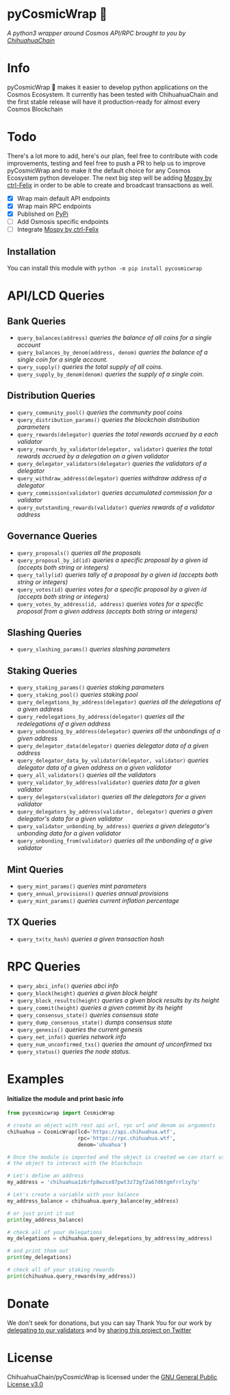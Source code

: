# pyCosmicWrap 🌯
_A python3 wrapper around Cosmos API/RPC brought to you by [ChihuahuaChain](https://chihuahua.wtf)_

# Info
pyCosmicWrap 🌯 makes it easier to develop python applications on the Cosmos Ecosystem.
It currently has been tested with ChihuahuaChain and the first stable release will have it production-ready for almost every Cosmos Blockchain

# Todo
There's a lot more to add, here's our plan, feel free to contribute with code improvements, testing and feel free to push a PR to help us to improve pyCosmicWrap and to make it the default choice for any Cosmos Ecosystem python developer. The next big step will be adding [Mospy by ctrl-Felix](https://github.com/ctrl-Felix/mospy) in order to be able to create and broadcast transactions as well.

- [x] Wrap main default API endpoints
- [x] Wrap main RPC endpoints
- [x] Published on [PyPi](https://pypi.org/project/pyCosmicWrap/) 
- [ ] Add Osmosis specific endpoints
- [ ] Integrate [Mospy by ctrl-Felix](https://github.com/ctrl-Felix/mospy)

## Installation

You can install this module with
`python -m pip install pycosmicwrap`

# API/LCD Queries

## Bank Queries
- `query_balances(address)` _queries the balance of all coins for a single account_
- `query_balances_by_denom(address, denom)` _queries the balance of a single coin for a single account._
- `query_supply()` _queries the total supply of all coins._
- `query_supply_by_denom(denom)` _queries the supply of a single coin._

## Distribution Queries
- `query_community_pool()` _queries the community pool coins_
- `query_distribution_params()` _queries the blockchain distribution parameters_
- `query_rewards(delegator)` _queries the total rewards accrued by a each validator_
- `query_rewards_by_validator(delegator, validator)` _queries the total rewards accrued by a delegation on a given validator_
- `query_delegator_validators(delegator)` _queries the validators of a delegator_
- `query_withdraw_address(delegator)` _queries withdraw address of a delegator_
- `query_commission(validator)` _queries accumulated commission for a validator_
- `query_outstanding_rewards(validator)` _queries rewards of a validator address_

## Governance Queries
- `query_proposals()` _queries all the proposals_
- `query_proposal_by_id(id)` _queries a specific proposal by a given id (accepts both string or integers)_
- `query_tally(id)` _queries tally of a proposal by a given id (accepts both string or integers)_
- `query_votes(id)` _queries votes for a specific proposal by a given id (accepts both string or integers)_
- `query_votes_by_address(id, address)` _queries votes for a specific proposal from a given address (accepts both string or integers)_

## Slashing Queries
- `query_slashing_params()` _queries slashing parameters_

## Staking Queries
- `query_staking_params()` _queries staking parameters_
- `query_staking_pool()` _queries staking pool_
- `query_delegations_by_address(delegator)` _queries all the delegations of a given address_
- `query_redelegations_by_address(delegator)` _queries all the redelegations of a given address_
- `query_unbonding_by_address(delegator)` _queries all the unbondings of a given address_
- `query_delegator_data(delegator)` _queries delegator data of a given address_
- `query_delegator_data_by_validator(delegator, validator)` _queries delegator data of a given address on a given validator_
- `query_all_validators()` _queries all the validators_
- `query_validator_by_address(validator)` _queries data for a given validator_
- `query_delegators(validator)` _queries all the delegators for a given validator_
- `query_delegators_by_address(validator, delegator)` _queries a given delegator's data for a given validator_
- `query_validator_unbonding_by_address)` _queries a given delegator's unbonding data for a given validator_
- `query_unbonding_from(validator)` _queries all the unbonding of a give validator_

## Mint Queries
- `query_mint_params()` _queries mint parameters_
- `query_annual_provisions()` _queries annual provisions_
- `query_mint_params()` _queries current inflation percentage_

## TX Queries
- `query_tx(tx_hash)` _queries a given transaction hash_

# RPC Queries

- `query_abci_info()` _queries abci info_
- `query_block(height)` _queries a given block height_
- `query_block_results(height)` _queries a given block results by its height_
- `query_commit(height)` _queries a given commit by its height_
- `query_consensus_state()` _queries consensus state_
- `query_dump_consensus_state()` _dumps consensus state_
- `query_genesis()` _queries the current genesis_
- `query_net_info()` _queries network info_
- `query_num_unconfirmed_txs()` _queries the amount of unconfirmed txs_
- `query_status()` _queries the node status._



# Examples

#### Initialize the module and print basic info
```python
from pycosmicwrap import CosmicWrap

# create an object with rest api url, rpc url and denom as arguments
chihuahua = CosmicWrap(lcd='https://api.chihuahua.wtf',
                       rpc='https://rpc.chihuahua.wtf',
                       denom='uhuahua')

# Once the module is imported and the object is created we can start using
# the object to interact with the blockchain

# Let's define an address
my_address = 'chihuahua1z6rfp8wzsx87pwt3z73gf2a67d6tgmfrrlzy7p'

# Let's create a variable with your balance
my_address_balance = chihuahua.query_balance(my_address)

# or just print it out
print(my_address_balance)

# check all of your delegations
my_delegations = chihuahua.query_delegations_by_address(my_address)

# and print them out
print(my_delegations)

# check all of your staking rewards
print(chihuahua.query_rewards(my_address))

```


# Donate
We don't seek for donations, but you can say Thank You for our work by [delegating to our validators](https://delegate.chihuahua.wtf) and by [sharing this project on Twitter](https://twitter.com/intent/tweet?text=Check%20out%20%23pyCosmicWrap%20%F0%9F%8C%AF%20by%20%40ChihuahuaChain%20-%20A%20%23python%20wrapper%20for%20%40cosmos%20on%20https%3A//github.com/ChihuahuaChain/pyCosmicWrap%20%23HUAHUA%20%23Chihuahua%20%23WOOF%0A)

# License
ChihuahuaChain/pyCosmicWrap is licensed under the [GNU General Public License v3.0](https://choosealicense.com/licenses/gpl-3.0/)
